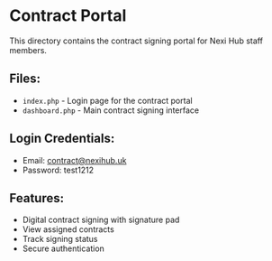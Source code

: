 # Contract Portal

This directory contains the contract signing portal for Nexi Hub staff members.

## Files:
- `index.php` - Login page for the contract portal
- `dashboard.php` - Main contract signing interface

## Login Credentials:
- Email: contract@nexihub.uk
- Password: test1212

## Features:
- Digital contract signing with signature pad
- View assigned contracts
- Track signing status
- Secure authentication
